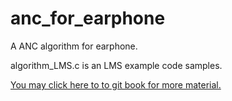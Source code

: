 # anc_for_earphone
A ANC algorithm for earphone.

algorithm_LMS.c is an LMS example code samples.

[You may click here to to git book for more material.](https://shichaog1.gitbooks.io/hand-book-of-speech-enhancement-and-recognition/content/)
